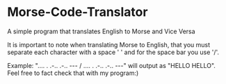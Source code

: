 # Morse-Code-Translator
A simple program that translates English to Morse and Vice Versa

It is important to note when translating Morse to English, that you must separate each character with a space ' ' and for the
space bar you use '/'.

Example:
".... . .-.. .-.. --- / .... . .-.. .-.. ---" will output as "HELLO HELLO". Feel free to fact check that with my program:)
